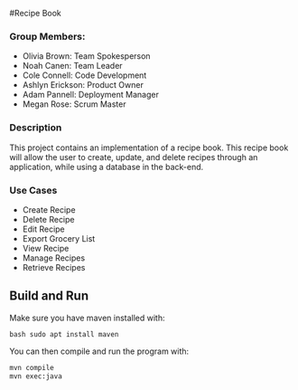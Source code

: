 #Recipe Book


### Group Members: 
- Olivia Brown: Team Spokesperson
- Noah Canen: Team Leader
- Cole Connell: Code Development 
- Ashlyn Erickson: Product Owner
- Adam Pannell: Deployment Manager
- Megan Rose: Scrum Master

### Description
This project contains an implementation of a recipe book. This recipe
book will allow the user to create, update, and delete recipes through an
application, while using a database in the back-end. 

### Use Cases
- Create Recipe
- Delete Recipe
- Edit Recipe
- Export Grocery List
- View Recipe
- Manage Recipes
- Retrieve Recipes

## Build and Run
Make sure you have maven installed with:

```bash sudo apt install maven```

You can then compile and run the program with:

```bash
mvn compile
mvn exec:java